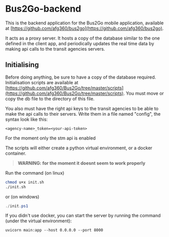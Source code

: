 # Bus2Go-backend

This is the backend application for the Bus2Go mobile application, available at [https://github.com/afg360/bus2go](https://github.com/afg360/bus2go).

It acts as a proxy server. It hosts a copy of the database similar to the one defined in the client app, and periodically updates the real time data by making api calls to the transit agencies servers.

## Initialising
Before doing anything, be sure to have a copy of the database required. Initialisation scripts are available at [https://github.com/afg360/Bus2Go/tree/master/scripts](https://github.com/afg360/Bus2Go/tree/master/scripts). You must move or copy the db file to the directory of this file.

You also must have the right api keys to the transit agencies to be able to make the api calls to their servers. Write them in a file named "config", the syntax look like this:
```
<agency-name>_token=<your-api-token>
```
For the moment only the stm api is enabled

The scripts will either create a python virtual environment, or a docker container. 
> **WARNING: for the moment it doesnt seem to work properly**

Run the command (on linux)
```bash
chmod u+x init.sh
./init.sh
```
or (on windows)
```powershell
./init.ps1
```

If you didn't use docker, you can start the server by running the command (under the virtual environment):
```
uvicorn main:app --host 0.0.0.0 --port 8000
```
